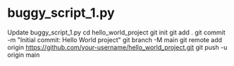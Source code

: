 # buggy_script_1.py
Update buggy_script_1.py
cd hello_world_project
git init
git add .
git commit -m "Initial commit: Hello World project"
git branch -M main
git remote add origin https://github.com/your-username/hello_world_project.git
git push -u origin main
